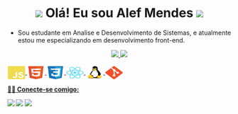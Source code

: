 <h1 align="center">
  <img src="https://media.giphy.com/media/hvRJCLFzcasrR4ia7z/giphy.gif" width="28">
  Olá! Eu sou Alef Mendes <img src="https://media.giphy.com/media/12oufCB0MyZ1Go/giphy.gif" width="50">
</h1>

- Sou estudante em Analise e Desenvolvimento de Sistemas, e atualmente estou me especializando em desenvolvimento front-end.

<div align="center">
  <a href="https://github.com/alefmends">
  <img height="160em" src="https://github-readme-stats.vercel.app/api?username=alefmends&show_icons=true&theme=algolia&include_all_commits=true&count_private=true"/>
  <img height="160em" src="https://github-readme-stats.vercel.app/api/top-langs/?username=alefmends&layout=compact&langs_count=7&theme=dark"/>
</div>

  <div style="display: inline_block"><br>
    <img align="center" alt="Alef-Js" height="30" width="40" src="https://raw.githubusercontent.com/devicons/devicon/master/icons/javascript/javascript-plain.svg">
    <img align="center" alt="Alef-HTML" height="30" width="40" src="https://raw.githubusercontent.com/devicons/devicon/master/icons/html5/html5-original.svg">
    <img align="center" alt="Alef-CSS" height="30" width="40" src="https://raw.githubusercontent.com/devicons/devicon/master/icons/css3/css3-original.svg">
    <img align="center" alt="Alef-React" height="30" width="40" src="https://raw.githubusercontent.com/devicons/devicon/master/icons/react/react-original.svg">
    <img align="center" alt="Alef-Linux" height="30" width="40" src="https://raw.githubusercontent.com/devicons/devicon/master/icons/linux/linux-original.svg">
    <img align="center" alt="Alef-Git" height="30" width="40" src="https://raw.githubusercontent.com/devicons/devicon/master/icons/git/git-original.svg">
<b>

 🙋‍♂️ Conecte-se comigo:
  
  <div> 

  <a href="https://www.instagram.com/alefmends/" target="_blank"><img src="https://img.shields.io/badge/-Instagram-%23E4405F?style=for-the-     badge&logo=instagram&logoColor=white" target="_blank"></a>
  <a href = "mailto:contatoalefmendes@gmail.com"><img src="https://img.shields.io/badge/-Gmail-%23333?style=for-the-badge&logo=gmail&logoColor=white" target="_blank"></a>
  <a href="https://www.linkedin.com/in/alef-mendes-596a088b/" target="_blank"><img src="https://img.shields.io/badge/-LinkedIn-%230077B5?style=for-the-badge&logo=linkedin&logoColor=white" target="_blank"></a> 

 
</div>
